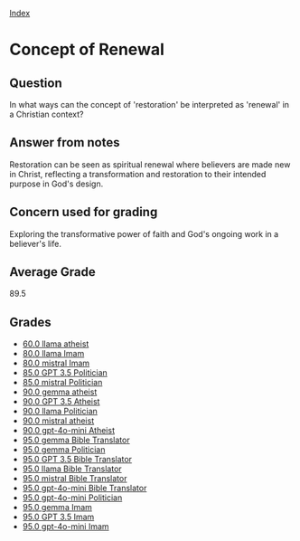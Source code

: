
[Index](../index.md)
# Concept of Renewal
## Question
In what ways can the concept of 'restoration' be interpreted as 'renewal' in a Christian context?

## Answer from notes
Restoration can be seen as spiritual renewal where believers are made new in Christ, reflecting a transformation and restoration to their intended purpose in God's design.

## Concern used for grading
Exploring the transformative power of faith and God's ongoing work in a believer's life.

## Average Grade
89.5

## Grades
 * [60.0 llama atheist](../answers/llama_atheist/Concept_of_Renewal.md)
 * [80.0 llama Imam](../answers/llama_Imam/Concept_of_Renewal.md)
 * [80.0 mistral Imam](../answers/mistral_Imam/Concept_of_Renewal.md)
 * [85.0 GPT 3.5 Politician](../answers/GPT_3.5_Politician/Concept_of_Renewal.md)
 * [85.0 mistral Politician](../answers/mistral_Politician/Concept_of_Renewal.md)
 * [90.0 gemma atheist](../answers/gemma_atheist/Concept_of_Renewal.md)
 * [90.0 GPT 3.5 Atheist](../answers/GPT_3.5_Atheist/Concept_of_Renewal.md)
 * [90.0 llama Politician](../answers/llama_Politician/Concept_of_Renewal.md)
 * [90.0 mistral atheist](../answers/mistral_atheist/Concept_of_Renewal.md)
 * [90.0 gpt-4o-mini Atheist](../answers/gpt-4o-mini_Atheist/Concept_of_Renewal.md)
 * [95.0 gemma Bible Translator](../answers/gemma_Bible_Translator/Concept_of_Renewal.md)
 * [95.0 gemma Politician](../answers/gemma_Politician/Concept_of_Renewal.md)
 * [95.0 GPT 3.5 Bible Translator](../answers/GPT_3.5_Bible_Translator/Concept_of_Renewal.md)
 * [95.0 llama Bible Translator](../answers/llama_Bible_Translator/Concept_of_Renewal.md)
 * [95.0 mistral Bible Translator](../answers/mistral_Bible_Translator/Concept_of_Renewal.md)
 * [95.0 gpt-4o-mini Bible Translator](../answers/gpt-4o-mini_Bible_Translator/Concept_of_Renewal.md)
 * [95.0 gpt-4o-mini Politician](../answers/gpt-4o-mini_Politician/Concept_of_Renewal.md)
 * [95.0 gemma Imam](../answers/gemma_Imam/Concept_of_Renewal.md)
 * [95.0 GPT 3.5 Imam](../answers/GPT_3.5_Imam/Concept_of_Renewal.md)
 * [95.0 gpt-4o-mini Imam](../answers/gpt-4o-mini_Imam/Concept_of_Renewal.md)
